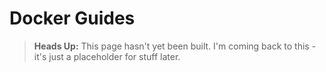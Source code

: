 # Docker Guides

> **Heads Up:** This page hasn't yet been built. I'm coming back to this - it's just a placeholder for stuff later.